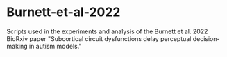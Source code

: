 # Burnett-et-al-2022
Scripts used in the experiments and analysis of the Burnett et al. 2022 BioRxiv paper "Subcortical circuit dysfunctions delay perceptual decision-making in autism models."
